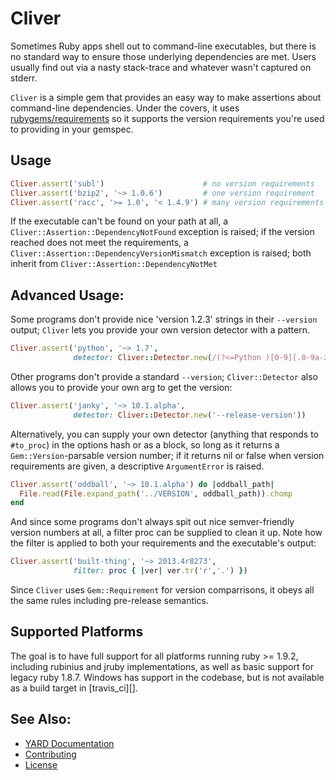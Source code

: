 # Cliver

Sometimes Ruby apps shell out to command-line executables, but there is no
standard way to ensure those underlying dependencies are met. Users usually
find out via a nasty stack-trace and whatever wasn't captured on stderr.

`Cliver` is a simple gem that provides an easy way to make assertions about
command-line dependencies. Under the covers, it uses [rubygems/requirements][]
so it supports the version requirements you're used to providing in your
gemspec.

## Usage

```ruby
Cliver.assert('subl')                      # no version requirements
Cliver.assert('bzip2', '~> 1.0.6')         # one version requirement
Cliver.assert('racc', '>= 1.0', '< 1.4.9') # many version requirements
```

If the executable can't be found on your path at all, a 
`Cliver::Assertion::DependencyNotFound` exception is raised; if the version
reached does not meet the requirements, a `Cliver::Assertion::DependencyVersionMismatch`
exception is raised; both inherit from `Cliver::Assertion::DependencyNotMet`

## Advanced Usage:

Some programs don't provide nice 'version 1.2.3' strings in their `--version`
output; `Cliver` lets you provide your own version detector with a pattern.

```ruby
Cliver.assert('python', '~> 1.7',
              detector: Cliver::Detector.new(/(?<=Python )[0-9][.0-9a-z]+/))
```

Other programs don't provide a standard `--version`; `Cliver::Detector` also
allows you to provide your own arg to get the version:

```ruby
Cliver.assert('janky', '~> 10.1.alpha',
              detector: Cliver::Detector.new('--release-version'))
```

Alternatively, you can supply your own detector (anything that responds to
`#to_proc`) in the options hash or as a block, so long as it returns a
`Gem::Version`-parsable version number; if it returns nil or false when
version requirements are given, a descriptive `ArgumentError` is raised.

```ruby
Cliver.assert('oddball', '~> 10.1.alpha') do |oddball_path|
  File.read(File.expand_path('../VERSION', oddball_path)).chomp
end
```

And since some programs don't always spit out nice semver-friendly version
numbers at all, a filter proc can be supplied to clean it up. Note how the
filter is applied to both your requirements and the executable's output:

```ruby
Cliver.assert('built-thing', '~> 2013.4r8273',
              filter: proc { |ver| ver.tr('r','.') })
```

Since `Cliver` uses `Gem::Requirement` for version comparrisons, it obeys all
the same rules including pre-release semantics.

## Supported Platforms

The goal is to have full support for all platforms running ruby >= 1.9.2,
including rubinius and jruby implementations, as well as basic support for
legacy ruby 1.8.7. Windows has support in the codebase,
but is not available as a build target in [travis_ci][].

## See Also:

 - [YARD Documentation][yard-docs]
 - [Contributing](CONTRIBUTING.md)
 - [License](LICENSE.txt)


[rubygems/requirements]: https://github.com/rubygems/rubygems/blob/master/lib/rubygems/requirement.rb
[yard-docs]: http://yaauie.github.io/cliver/
[travis-ci]: https://travis-ci.org/yaauie/cliver
